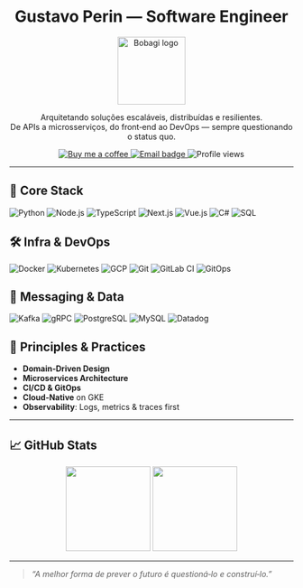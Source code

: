 <h1 align="center">Gustavo Perin — Software Engineer</h1>

<p align="center">
  <img src="https://bobagi.click/bobagiCursive.png" width="120" alt="Bobagi logo"/>
</p>

<p align="center">
  Arquitetando soluções escaláveis, distribuídas e resilientes.<br/>
  De APIs a microsserviços, do front‑end ao DevOps — sempre questionando o status quo.
</p>

<p align="center">
  <a href="https://www.paypal.com/donate?hosted_button_id=23PAVC8AMJGYW" target="_blank">
    <img src="https://img.shields.io/badge/☕%20Buy%20me%20a%20coffee-00457C?style=for-the-badge&logo=paypal&logoColor=white" alt="Buy me a coffee"/>
  </a>
  <a href="mailto:gustavoperin067@gmail.com">
    <img src="https://img.shields.io/badge/Email-gustavoperin067@gmail.com-EA4335?style=for-the-badge&logo=gmail&logoColor=white" alt="Email badge"/>
  </a>
  <img src="https://komarev.com/ghpvc/?username=Bobagi&style=for-the-badge" alt="Profile views"/>
</p>

---

## 🚀 Core Stack

![Python](https://img.shields.io/badge/Python-3776AB?style=flat&logo=python&logoColor=white)
![Node.js](https://img.shields.io/badge/Node.js-339933?style=flat&logo=node.js&logoColor=white)
![TypeScript](https://img.shields.io/badge/TypeScript-3178C6?style=flat&logo=typescript&logoColor=white)
![Next.js](https://img.shields.io/badge/Next.js-000000?style=flat&logo=next.js&logoColor=white)
![Vue.js](https://img.shields.io/badge/Vue.js-42B883?style=flat&logo=vue.js&logoColor=white)
![C#](https://img.shields.io/badge/C%23-239120?style=flat&logo=csharp&logoColor=white)
![SQL](https://img.shields.io/badge/SQL-4479A1?style=flat&logo=postgresql&logoColor=white)

## 🛠️ Infra & DevOps

![Docker](https://img.shields.io/badge/Docker-2496ED?style=flat&logo=docker&logoColor=white)
![Kubernetes](https://img.shields.io/badge/Kubernetes-326CE5?style=flat&logo=kubernetes&logoColor=white)
![GCP](https://img.shields.io/badge/GCP-4285F4?style=flat&logo=google-cloud&logoColor=white)
![Git](https://img.shields.io/badge/Git-F05032?style=flat&logo=git&logoColor=white)
![GitLab CI](https://img.shields.io/badge/GitLab%20CI/CD-FC6D26?style=flat&logo=gitlab&logoColor=white)
![GitOps](https://img.shields.io/badge/GitOps-000000?style=flat)

## 📡 Messaging & Data

![Kafka](https://img.shields.io/badge/Apache%20Kafka-231F20?style=flat&logo=apache-kafka&logoColor=white)
![gRPC](https://img.shields.io/badge/gRPC-20C997?style=flat&logo=grpc&logoColor=white)
![PostgreSQL](https://img.shields.io/badge/PostgreSQL-4169E1?style=flat&logo=postgresql&logoColor=white)
![MySQL](https://img.shields.io/badge/MySQL-4479A1?style=flat&logo=mysql&logoColor=white)
![Datadog](https://img.shields.io/badge/Datadog-632CA6?style=flat&logo=datadog&logoColor=white)

## 🧩 Principles & Practices
- **Domain‑Driven Design**
- **Microservices Architecture**
- **CI/CD & GitOps**
- **Cloud‑Native** on GKE
- **Observability**: Logs, metrics & traces first

---

## 📈 GitHub Stats

<p align="center">
  <img src="https://github-readme-stats.vercel.app/api?username=Bobagi&theme=dracula&show_icons=true&hide_rank=true&include_all_commits=true&hide_border=true" height="150"/>
  <img src="https://github-readme-stats.vercel.app/api/top-langs/?username=Bobagi&theme=dracula&layout=compact&hide_border=true&langs_count=6" height="150"/>
</p>

---

> *“A melhor forma de prever o futuro é questioná‑lo e construí‑lo.”*
